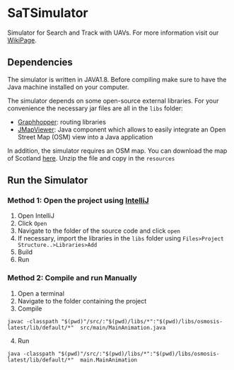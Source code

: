# SaTSimulator

Simulator for Search and Track with UAVs. For more information visit our [WikiPage](https://github.com/chiarapiacentini/SaTSimulator/wiki).

## Dependencies

The simulator is written in JAVA1.8. Before compiling make sure to have the Java machine installed on your computer.

The simulator depends on some open-source external libraries. For your convenience the necessary jar files are all in the ``libs`` folder:

- [Graphhopper](https://graphhopper.com): routing libraries
- [JMapViewer](https://wiki.openstreetmap.org/wiki/JMapViewer): Java component which allows to easily integrate an Open Street Map (OSM) view into a Java application

In addition, the simulator requires an OSM map. You can download the map of Scotland [here](https://www.dropbox.com/s/bb9yosnqyjl9efw/scotland-latest.osm.pbf.zip?dl=0). Unzip the file and copy in the ``resources``

## Run the Simulator

### Method 1: Open the project using [IntelliJ](https://intellij-support.jetbrains.com/)

1. Open IntelliJ
2. Click ``Open``
3. Navigate to the folder of the source code and click ``open``
4. If necessary, import the libraries in the ``libs`` folder using ``Files>Project Structure..>Libraries>Add``
5. Build
6. Run

### Method 2: Compile and run Manually

1. Open a terminal
2. Navigate to the folder containing the project
3. Compile

```
javac -classpath "$(pwd)"/src/:"$(pwd)/libs/*":"$(pwd)/libs/osmosis-latest/lib/default/*"  src/main/MainAnimation.java

```

4. Run

```
java -classpath "$(pwd)"/src/:"$(pwd)/libs/*":"$(pwd)/libs/osmosis-latest/lib/default/*"  main.MainAnimation

```


